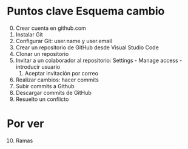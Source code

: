 
# Puntos clave Esquema cambio

0. Crear cuenta en github.com
1. Instalar Git
2. Configurar Git: user.name y user.email
3. Crear un repositorio de GitHub desde Visual Studio Code
4. Clonar un repositorio
5. Invitar a un colaborador al repositorio: Settings - Manage access - introducir usuario
   1. Aceptar invitación por correo
6. Realizar cambios: hacer commits
7. Subir commits a Github
8. Descargar commits de GitHub
9. Resuelto un conflicto

# Por ver
10. Ramas